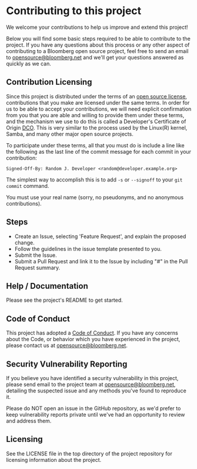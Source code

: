 # Contributing to this project

We welcome your contributions to help us improve and extend this project!

Below you will find some basic steps required to be able to contribute to the project. If
you have any questions about this process or any other aspect of contributing to a Bloomberg open
source project, feel free to send an email to opensource@bloomberg.net and we'll get your questions
answered as quickly as we can.

## Contribution Licensing

Since this project is distributed under the terms of an [open source license](LICENSE), contributions that you make
are licensed under the same terms. In order for us to be able to accept your contributions,
we will need explicit confirmation from you that you are able and willing to provide them under
these terms, and the mechanism we use to do this is called a Developer's Certificate of Origin
[DCO](DCO.md).  This is very similar to the process used by the Linux(R) kernel, Samba, and many
other major open source projects.

To participate under these terms, all that you must do is include a line like the following as the
last line of the commit message for each commit in your contribution:

    Signed-Off-By: Random J. Developer <random@developer.example.org>

The simplest way to accomplish this is to add `-s` or `--signoff` to your `git commit` command.

You must use your real name (sorry, no pseudonyms, and no anonymous contributions).

## Steps

- Create an Issue, selecting 'Feature Request', and explain the proposed change.
- Follow the guidelines in the issue template presented to you.
- Submit the Issue.
- Submit a Pull Request and link it to the Issue by including "#<issue number>" in the Pull Request summary.

## Help / Documentation

Please see the project's README to get started.

## Code of Conduct

This project has adopted a [Code of Conduct](CODE_OF_CONDUCT.md). If you have any concerns about the Code, or behavior
which you have experienced in the project, please contact us at opensource@bloomberg.net.

## Security Vulnerability Reporting

If you believe you have identified a security vulnerability in this project, please send email to the project
team at opensource@bloomberg.net, detailing the suspected issue and any methods you've found to reproduce it.

Please do NOT open an issue in the GitHub repository, as we'd prefer to keep vulnerability reports private until
we've had an opportunity to review and address them.

## Licensing

See the LICENSE file in the top directory of the project repository for licensing information about the project.
